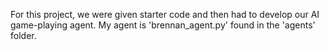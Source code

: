 For this project, we were given starter code and then had to develop our AI game-playing agent.
My agent is 'brennan_agent.py' found in the 'agents' folder.
